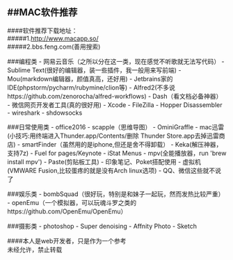 ##MAC软件推荐
--------

####软件推荐下载地址：   
#####1.http://www.macapp.so/   
#####2.bbs.feng.com(善用搜索)

###编程类
    - 网易云音乐（之所以分在这一类，现在感觉不听歌就无法写代码）
    - Sublime Text(很好的编辑器，装一些插件，我一般用来写前端)
    - Mou(markdown编辑器，颜值真高，还好用)
    - Jetbrains家的IDE(phpstorm/pycharm/rubymine/clion等)
    - Alfred2(不多说https://github.com/zenorocha/alfred-workflows)
    - Dash（看文档必备神器）
    - 微信网页开发者工具(真的很好用)
    - Xcode
    - FileZilla
    - Hopper Disassembler
    - wireshark
    - shdowsocks

###日常使用类
    - office2016
    - scapple（思维导图）
    - OminiGraffle
    - mac迅雷(小技巧:用终端进入Thunder.app/Contents/删除 Thunder Store.app去掉迅雷商店)
    - smartFinder（虽然用的是iphone,但还是舍不得卸载）
    - Keka(解压神器，支持7z)
    - Fuel for pages/Keynote
    - iStat Menus
    - mpv(全能播放器，run 'brew install mpv')
    - Paste(剪贴板工具)
    - 印象笔记、Poket搭配使用
    - 虚拟机(VMWARE Fusion,比较蛋疼的就是没有Arch linux选项)
    - QQ、微信这些就不说了
    
###娱乐类
    - bombSquad（很好玩，特别是和妹子一起玩，然而发热比较严重）
    - openEmu（一个模拟器，可以玩魂斗罗之类的https://github.com/OpenEmu/OpenEmu）

###摄影类
    - photoshop
    - Super denoising
    - Affnity Photo
    - Sketch
    
####本人是web开发者，只是作为一个参考   
未经允许，禁止转载
